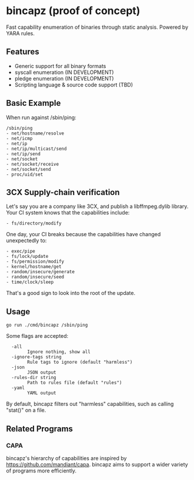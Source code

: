 # bincapz (proof of concept)

Fast capability enumeration of binaries through static analysis. Powered by YARA rules.

## Features

- Generic support for all binary formats
- syscall enumeration (IN DEVELOPMENT)
- pledge enumeration (IN DEVELOPMENT)
- Scripting language & source code support (TBD)

## Basic Example

When run against /sbin/ping:

```
/sbin/ping
- net/hostname/resolve
- net/icmp
- net/ip
- net/ip/multicast/send
- net/ip/send
- net/socket
- net/socket/receive
- net/socket/send
- proc/uid/set
```

## 3CX Supply-chain verification

Let's say you are a company like 3CX, and publish a libffmpeg.dylib library. Your CI system knows that the capabilities include:

```
- fs/directory/modify
```

One day, your CI breaks because the capabilities have changed unexpectedly to:

```
- exec/pipe
- fs/lock/update
- fs/permission/modify
- kernel/hostname/get
- random/insecure/generate
- random/insecure/seed
- time/clock/sleep
```

That's a good sign to look into the root of the update.

## Usage

```
go run ./cmd/bincapz /sbin/ping
```

Some flags are accepted:

```
  -all
    	Ignore nothing, show all
  -ignore-tags string
    	Rule tags to ignore (default "harmless")
  -json
    	JSON output
  -rules-dir string
    	Path to rules file (default "rules")
  -yaml
        YAML output
```

By default, bincapz filters out "harmless" capabilities, such as calling "stat()" on a file.

## Related Programs

### CAPA

bincapz's hierarchy of capabilities are inspired by https://github.com/mandiant/capa. bincapz aims to support a wider variety of programs more efficiently.
